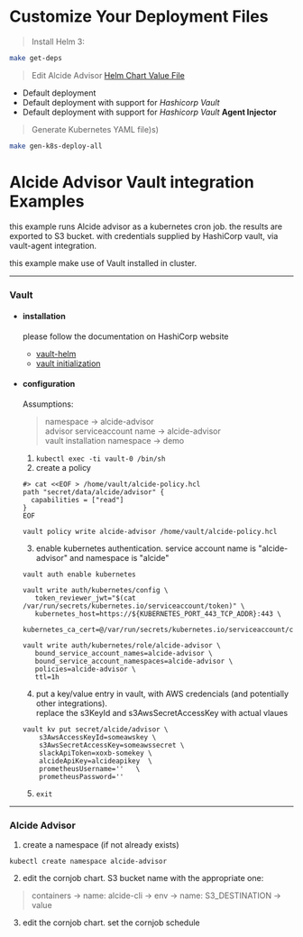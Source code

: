 # Customize Your Deployment Files

 
> Install Helm 3:
  ```bash
  make get-deps
  ```
> Edit Alcide Advisor [Helm Chart Value File](charts/cluster-job/values.yaml)
  * Default deployment
  * Default deployment with support for *Hashicorp Vault*
  * Default deployment with support for *Hashicorp Vault* **Agent Injector**

> Generate Kubernetes YAML file)s)
  ```bash
  make gen-k8s-deploy-all
  ```



# Alcide Advisor Vault integration Examples

this example runs Alcide advisor as a kubernetes cron job.
the results are exported to S3 bucket. with credentials supplied by HashiCorp vault, via vault-agent integration.

this example make use of Vault installed in cluster.

---
### Vault
* #### installation
  please follow the documentation on HashiCorp website
  - [vault-helm](https://github.com/hashicorp/vault-helm)
  - [vault initialization](https://www.vaultproject.io/docs/platform/k8s/helm/run)
* #### configuration
    Assumptions:
    > namespace -> alcide-advisor <br />
    > advisor serviceaccount name -> alcide-advisor <br />
    > vault installation namespace -> demo <br />

  1. `kubectl exec -ti vault-0 /bin/sh`
  2. create a policy
  ```
  #> cat <<EOF > /home/vault/alcide-policy.hcl
  path "secret/data/alcide/advisor" {
    capabilities = ["read"]
  }
  EOF
  ```
  ```
  vault policy write alcide-advisor /home/vault/alcide-policy.hcl
  ```
  3. enable kubernetes authentication. service account name is "alcide-advisor" and namespace is "alcide"
  ```
  vault auth enable kubernetes
  ```
  ```
  vault write auth/kubernetes/config \
     token_reviewer_jwt="$(cat /var/run/secrets/kubernetes.io/serviceaccount/token)" \
     kubernetes_host=https://${KUBERNETES_PORT_443_TCP_ADDR}:443 \
     kubernetes_ca_cert=@/var/run/secrets/kubernetes.io/serviceaccount/ca.crt
  ```
  ```
  vault write auth/kubernetes/role/alcide-advisor \
     bound_service_account_names=alcide-advisor \
     bound_service_account_namespaces=alcide-advisor \
     policies=alcide-advisor \
     ttl=1h
  ```
  4. put a key/value entry in vault, with AWS credencials (and potentially other integrations). <br />
  replace the s3KeyId and s3AwsSecretAccessKey with actual vlaues
  ```
  vault kv put secret/alcide/advisor \
      s3AwsAccessKeyId=someawskey \
      s3AwsSecretAccessKey=someawssecret \
      slackApiToken=xoxb-somekey \
      alcideApiKey=alcideapikey  \
      prometheusUsername=''   \
      prometheusPassword=''
  ```
  5. `exit`
---
### Alcide Advisor
  1. create a namespace (if not already exists)
  ```
  kubectl create namespace alcide-advisor
  ```
  2. edit the cornjob chart. S3 bucket name with the appropriate one:
  > containers -> name: alcide-cli -> env -> name: S3_DESTINATION -> value
  3. edit the cornjob chart. set the cornjob schedule
